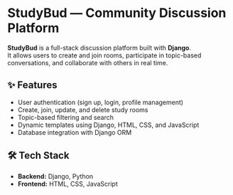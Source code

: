 # StudyBud — Community Discussion Platform  

**StudyBud** is a full-stack discussion platform built with **Django**.  
It allows users to create and join rooms, participate in topic-based conversations, and collaborate with others in real time.  

## ✨ Features
- User authentication (sign up, login, profile management)  
- Create, join, update, and delete study rooms  
- Topic-based filtering and search  
- Dynamic templates using Django, HTML, CSS, and JavaScript  
- Database integration with Django ORM  

## 🛠 Tech Stack
- **Backend:** Django, Python  
- **Frontend:** HTML, CSS, JavaScript  
